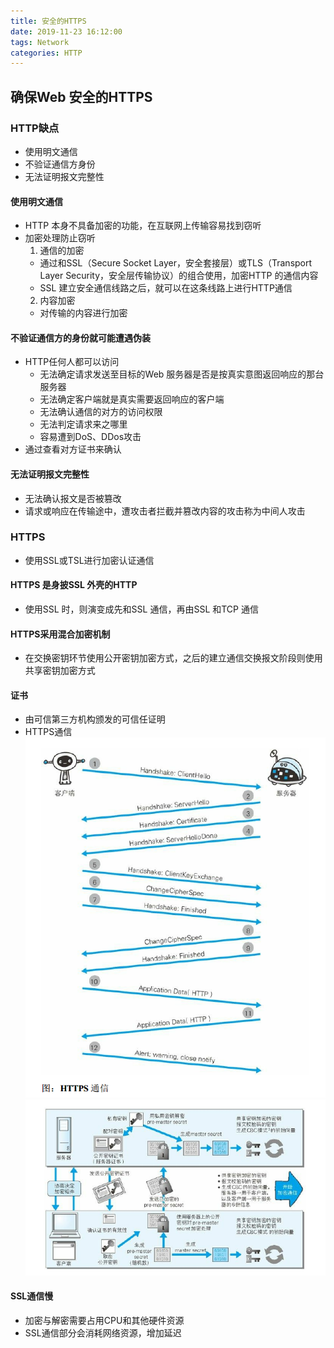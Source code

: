 ```yaml
---
title: 安全的HTTPS
date: 2019-11-23 16:12:00
tags: Network
categories: HTTP
---
```


## 确保Web 安全的HTTPS

### HTTP缺点
- 使用明文通信
- 不验证通信方身份
- 无法证明报文完整性

#### 使用明文通信
- HTTP 本身不具备加密的功能，在互联网上传输容易找到窃听
- 加密处理防止窃听
  1. 通信的加密
    - 通过和SSL（Secure Socket Layer，安全套接层）或TLS（Transport Layer Security，安全层传输协议）的组合使用，加密HTTP 的通信内容
    - SSL 建立安全通信线路之后，就可以在这条线路上进行HTTP通信
  2. 内容加密
    - 对传输的内容进行加密

#### 不验证通信方的身份就可能遭遇伪装
- HTTP任何人都可以访问
  - 无法确定请求发送至目标的Web 服务器是否是按真实意图返回响应的那台服务器
  - 无法确定客户端就是真实需要返回响应的客户端
  - 无法确认通信的对方的访问权限
  - 无法判定请求来之哪里
  - 容易遭到DoS、DDos攻击
- 通过查看对方证书来确认

#### 无法证明报文完整性
- 无法确认报文是否被篡改
- 请求或响应在传输途中，遭攻击者拦截并篡改内容的攻击称为中间人攻击

### HTTPS
- 使用SSL或TSL进行加密认证通信

#### HTTPS 是身披SSL 外壳的HTTP
- 使用SSL 时，则演变成先和SSL 通信，再由SSL 和TCP 通信

#### HTTPS采用混合加密机制
- 在交换密钥环节使用公开密钥加密方式，之后的建立通信交换报文阶段则使用共享密钥加密方式

#### 证书
- 由可信第三方机构颁发的可信任证明
- HTTPS通信
  ![HTTPS通信](7.9.png)
  ![HTTPS通信](7.10.png)

#### SSL通信慢
- 加密与解密需要占用CPU和其他硬件资源
- SSL通信部分会消耗网络资源，增加延迟
